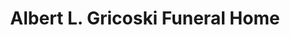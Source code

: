 ---
title: "Albert L. Gricoski Funeral Home"
url: /frackville/albert-l-gricoski-funeral-home/
shop: Bestattungen
---
